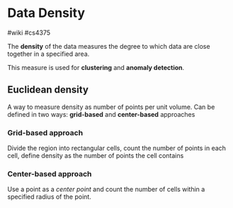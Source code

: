 # Data Density
#wiki #cs4375 

The **density** of the data measures the degree to which data are close together in a specified area.

This measure is used for **clustering** and **anomaly detection**.

## Euclidean density
A way to measure density as number of points per unit volume. Can be defined in two ways: **grid-based** and **center-based** approaches

### Grid-based approach
Divide the region into rectangular cells, count the number of points in each cell, define density as the number of points the cell contains

### Center-based approach
Use a point as a *center point* and count the number of cells within a specified radius of the point.
